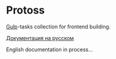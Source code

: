 # Protoss
[Gulp](http://gulpjs.com/)-tasks collection for frontend building.

[Документация на русском](https://github.com/andrey-hohlov/protoss/blob/master/README-RU.md)

English documentation in process...
